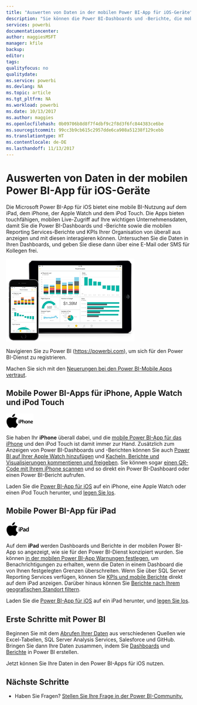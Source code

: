 ```yaml
---
title: "Auswerten von Daten in der mobilen Power BI-App für iOS-Geräte"
description: "Sie können die Power BI-Dashboards und -Berichte, die mobilen Reporting Services-Berichte und KPIs auf Ihrem iPad und iPhone, auf Ihrer Apple Watch und Ihrem iPod Touch anzeigen und mit ihnen interagieren."
services: powerbi
documentationcenter: 
author: maggiesMSFT
manager: kfile
backup: 
editor: 
tags: 
qualityfocus: no
qualitydate: 
ms.service: powerbi
ms.devlang: NA
ms.topic: article
ms.tgt_pltfrm: NA
ms.workload: powerbi
ms.date: 10/13/2017
ms.author: maggies
ms.openlocfilehash: 0b09706b8d8f7f4dbf9c2f8d3f6fc844383ce6be
ms.sourcegitcommit: 99cc3b9cb615c2957dde6ca908a51238f129cebb
ms.translationtype: HT
ms.contentlocale: de-DE
ms.lasthandoff: 11/13/2017
---
```

# <a name="explore-your-data-on-the-power-bi-mobile-app-for-ios-devices"></a>Auswerten von Daten in der mobilen Power BI-App für iOS-Geräte
Die Microsoft Power BI-App für iOS bietet eine mobile BI-Nutzung auf dem iPad, dem iPhone, der Apple Watch und dem iPod Touch. Die Apps bieten touchfähigen, mobilen Live-Zugriff auf Ihre wichtigen Unternehmensdaten, damit Sie die Power BI-Dashboards und -Berichte sowie die mobilen Reporting Services-Berichte und KPIs Ihrer Organisation von überall aus anzeigen und mit diesen interagieren können. Untersuchen Sie die Daten in Ihren Dashboards, und geben Sie diese dann über eine E-Mail oder SMS für Kollegen frei.

![iPhone und iPad](media/mobile-ios-ipad-iphone-apps/pbi_ipad_iphonedevices.png)

Navigieren Sie zu Power BI (https://powerbi.com), um sich für den Power BI-Dienst zu registrieren.

Machen Sie sich mit den [Neuerungen bei den Power BI-Mobile Apps vertraut](mobile-whats-new-in-the-mobile-apps.md).

## <a name="power-bi-mobile-app-for-iphone-apple-watch-and-ipod-touch"></a>Mobile Power BI-Apps für iPhone, Apple Watch und iPod Touch
![iPhone-Logo](media/mobile-ios-ipad-iphone-apps/iphone-logo-40-px.png)

Sie haben Ihr **iPhone** überall dabei, und die [mobile Power BI-App für das iPhone](mobile-ipad-app-get-started.md) und den iPod Touch ist damit immer zur Hand. Zusätzlich zum Anzeigen von Power BI-Dashboards und -Berichten können Sie auch [Power BI auf Ihrer Apple Watch hinzufügen](mobile-apple-watch.md) und [Kacheln, Berichte und Visualisierungen kommentieren und freigeben](mobile-annotate-and-share-a-tile-from-the-mobile-apps.md). Sie können sogar [einen QR-Code mit Ihrem iPhone scannen](mobile-apps-qr-code.md) und so direkt ein Power BI-Dashboard oder einen Power BI-Bericht aufrufen.

Laden Sie die [Power BI-App für iOS](http://go.microsoft.com/fwlink/?LinkId=522062) auf ein iPhone, eine Apple Watch oder einen iPod Touch herunter, und [legen Sie los](mobile-iphone-app-get-started.md).

## <a name="power-bi-mobile-app-for-ipad"></a>Mobile Power BI-App für iPad
![iPad-Logo](media/mobile-ios-ipad-iphone-apps/ipad-logo-40-px.png)

Auf dem **iPad** werden Dashboards und Berichte in der mobilen Power BI-App so angezeigt, wie sie für den Power BI-Dienst konzipiert wurden. Sie können [in der mobilen Power BI-App Warnungen festlegen](mobile-set-data-alerts-in-the-mobile-apps.md), um Benachrichtigungen zu erhalten, wenn die Daten in einem Dashboard die von Ihnen festgelegten Grenzen überschreiten. Wenn Sie über SQL Server Reporting Services verfügen, können Sie [KPIs und mobile Berichte](mobile-app-ssrs-kpis-mobile-on-premises-reports.md) direkt auf dem iPad anzeigen. Darüber hinaus können Sie [Berichte nach Ihrem geografischen Standort filtern](mobile-apps-geographic-filtering.md).  

Laden Sie die [Power BI-App für iOS](http://go.microsoft.com/fwlink/?LinkId=522062) auf ein iPad herunter, und [legen Sie los](mobile-ipad-app-get-started.md).

## <a name="get-started-with-power-bi"></a>Erste Schritte mit Power BI
Beginnen Sie mit dem [Abrufen Ihrer Daten](service-get-data.md) aus verschiedenen Quellen wie Excel-Tabellen, SQL Server Analysis Services, Salesforce und GitHub. Bringen Sie dann Ihre Daten zusammen, indem Sie [Dashboards](service-dashboards.md) und [Berichte](service-reports.md) in Power BI erstellen.

Jetzt können Sie Ihre Daten in den Power BI-Apps für iOS nutzen.

## <a name="next-steps"></a>Nächste Schritte
* Haben Sie Fragen? [Stellen Sie Ihre Frage in der Power BI-Community.](http://community.powerbi.com/)

